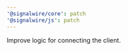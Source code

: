```yaml
---
'@signalwire/core': patch
'@signalwire/js': patch
---
```


Improve logic for connecting the client.

